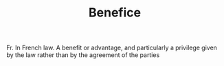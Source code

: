 ---
title: Benefice
permalink: "/definitions/benefice-2.html"
body: Fr. In French law. A benefit or advantage, and particularly a privilege given
  by the law rather than by the agreement of the parties
published_at: '2018-07-07'
layout: post
---